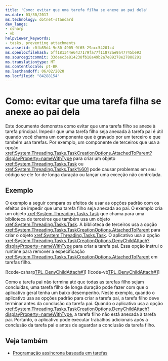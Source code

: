 ```yaml
---
title: 'Como: evitar que uma tarefa filha se anexe ao pai dela'
ms.date: 03/30/2017
ms.technology: dotnet-standard
dev_langs:
- csharp
- vb
helpviewer_keywords:
- tasks, preventing attachments
ms.assetid: c0fb85d4-9e80-4905-9f65-29acc54201c4
ms.openlocfilehash: 5ff181344e6437179fa77f11872ae9a47745be93
ms.sourcegitcommit: 33deec3e814238fb18a49b2a7e89278e27888291
ms.translationtype: MT
ms.contentlocale: pt-BR
ms.lasthandoff: 06/02/2020
ms.locfileid: "84288154"
---
```

# <a name="how-to-prevent-a-child-task-from-attaching-to-its-parent"></a>Como: evitar que uma tarefa filha se anexe ao pai dela
Este documento demonstra como evitar que uma tarefa filho se anexe à tarefa principal. Impedir que uma tarefa filho seja anexada à tarefa pai é útil quando você chama um componente que é gravado por um terceiro e que também usa tarefas. Por exemplo, um componente de terceiros que usa a opção <xref:System.Threading.Tasks.TaskCreationOptions.AttachedToParent?displayProperty=nameWithType> para criar um objeto <xref:System.Threading.Tasks.Task> ou <xref:System.Threading.Tasks.Task%601> pode causar problemas em seu código se ele for de longa duração ou lançar uma exceção não controlada.  
  
## <a name="example"></a>Exemplo  
 O exemplo a seguir compara os efeitos de usar as opções padrão com os efeitos de impedir que uma tarefa filho seja anexada ao pai. O exemplo cria um objeto <xref:System.Threading.Tasks.Task> que chama para uma biblioteca de terceiros que também usa um objeto <xref:System.Threading.Tasks.Task>. A biblioteca de terceiros usa a opção <xref:System.Threading.Tasks.TaskCreationOptions.AttachedToParent> para criar o objeto <xref:System.Threading.Tasks.Task>. O aplicativo usa a opção <xref:System.Threading.Tasks.TaskCreationOptions.DenyChildAttach?displayProperty=nameWithType> para criar a tarefa pai. Essa opção instrui o runtime para remover a especificação <xref:System.Threading.Tasks.TaskCreationOptions.AttachedToParent> em tarefas filho.  
  
 [!code-csharp[TPL_DenyChildAttach#1](../../../samples/snippets/csharp/VS_Snippets_Misc/tpl_denychildattach/cs/denychildattach.cs#1)]
 [!code-vb[TPL_DenyChildAttach#1](../../../samples/snippets/visualbasic/VS_Snippets_Misc/tpl_denychildattach/vb/denychildattach.vb#1)]  
  
 Como a tarefa pai não termina até que todas as tarefas filho sejam concluídas, uma tarefa filho de longa duração pode fazer com que o aplicativo geral tenha um baixo desempenho. Neste exemplo, quando o aplicativo usa as opções padrão para criar a tarefa pai, a tarefa filho deve terminar antes da conclusão da tarefa pai. Quando o aplicativo usa a opção <xref:System.Threading.Tasks.TaskCreationOptions.DenyChildAttach?displayProperty=nameWithType>, a tarefa filho não está anexada à tarefa pai. Portanto, o aplicativo pode executar trabalhos adicionais após a conclusão da tarefa pai e antes de aguardar a conclusão da tarefa filho.  
  
## <a name="see-also"></a>Veja também

- [Programação assíncrona baseada em tarefas](task-based-asynchronous-programming.md)
